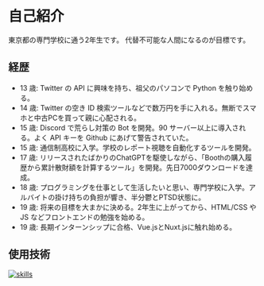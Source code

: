 # 自己紹介

東京都の専門学校に通う2年生です。
代替不可能な人間になるのが目標です。

## 経歴

-   13 歳: Twitter の API に興味を持ち、祖父のパソコンで Python を触り始める。
-   14 歳: Twitter の空き ID 検索ツールなどで数万円を手に入れる。無断でスマホと中古PCを買って親に心配される。
-   15 歳: Discord で荒らし対策の Bot を開発。90 サーバー以上に導入される。よく API キーを Github にあげて警告されていた。
-   15 歳: 通信制高校に入学。学校のレポート視聴を自動化するツールを開発。
-   17 歳: リリースされたばかりのChatGPTを駆使しながら、「Boothの購入履歴から累計散財額を計算するツール」を開発。先日7000ダウンロードを達成。
-   18 歳: プログラミングを仕事として生活したいと思い、専門学校に入学。アルバイトの掛け持ちの負担が響き、半分鬱とPTSD状態に。
-   19 歳: 将来の目標を大まかに決める。2年生に上がってから、HTML/CSS や JS などフロントエンドの勉強を始める。
-   19 歳: 長期インターンシップに合格、Vue.jsとNuxt.jsに触れ始める。

## 使用技術

[![skills](https://skillicons.dev/icons?i=html,css,js,react,vue,ts,python,graphql)](https://skillicons.dev)
